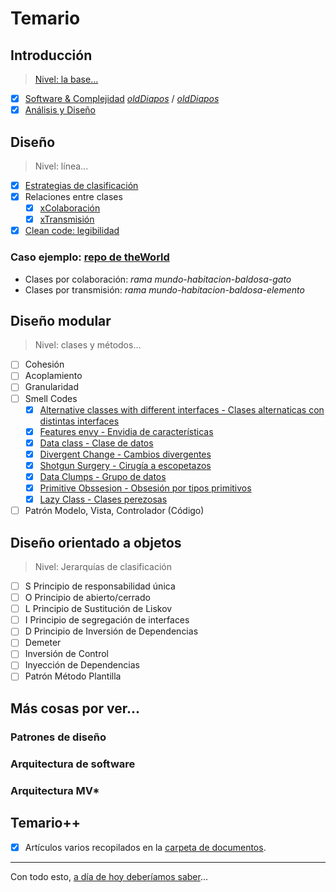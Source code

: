 # Temario

## Introducción

> [Nivel: la base...](00-introduccion/README.md)

- [x] [Software & Complejidad](00-introduccion/software.md)  [*oldDiapos*](https://docs.google.com/presentation/d/1N0wtTid8iFAlyR8TNDbCR3FxIkJYvQ_p5kC3pqkkB1c/edit?usp=sharing) / [*oldDiapos*](https://docs.google.com/presentation/d/1K8TusDz7jbpSQkffZdF_-TLDTjfjfxWs-dr9Lf7js80/edit?usp=sharing)
- [x] [Análisis y Diseño](https://docs.google.com/presentation/d/1fPbUOZ6epnsC0RzccIc-VI7f-WO2lnzxWnnpEryBTVg/edit?usp=sharing)

## Diseño

> Nivel: línea...

- [x] [Estrategias de clasificación](https://docs.google.com/presentation/d/1GJ-J5IKzcYiXpODAjQpXQaGmkeu8ClJ3ho_OXcZOpE4/edit?usp=sharing)
- [x] Relaciones entre clases
    - [x] [xColaboración](https://docs.google.com/presentation/d/1pMD3ONO1Urug8n9ZWnnURv0lS_0F0PNi1O5rv73nROY/edit?usp=sharing)
    - [x] [xTransmisión](https://docs.google.com/presentation/d/1ghZkWWi5LOSibOTaVjteYxgyBm6G83nhW5B5BVqkV6c/edit?usp=sharing)
- [x] [Clean code: legibilidad](https://docs.google.com/presentation/d/1JKWWhu-AzPAJ0xSPxwuM0zmDvt86FjU7WPLhK1UMmoI/edit?usp=sharing)

### Caso ejemplo: [repo de **theWorld**](https://github.com/puntoReflex/pyAspiradora)

- Clases por colaboración: *rama mundo-habitacion-baldosa-gato*
- Clases por transmisión: *rama mundo-habitacion-baldosa-elemento*

## Diseño modular

> Nivel: clases y métodos...

- [ ] Cohesión
- [ ] Acoplamiento
- [ ] Granularidad
- [ ] Smell Codes
  - [x] [Alternative classes with different interfaces - Clases alternaticas con distintas interfaces](02-diseñoModular/sc.acdi.md)
  - [x] [Features envy - Envidia de características](02-diseñoModular/sc.fe.md)
  - [x] [Data class - Clase de datos](02-diseñoModular/sc.dc.md)
  - [x] [Divergent Change - Cambios divergentes](02-diseñoModular/sc.dch.md)
  - [x] [Shotgun Surgery - Cirugía a escopetazos](02-diseñoModular/sc.ss.md)
  - [x] [Data Clumps - Grupo de datos](02-diseñoModular/sc.dcl.md)
  - [x] [Primitive Obssesion - Obsesión por tipos primitivos](02-diseñoModular/sc.po.md)
  - [x] [Lazy Class - Clases perezosas](02-diseñoModular/sc.lc.md)
- [ ] Patrón Modelo, Vista, Controlador (Código)

## Diseño orientado a objetos

> Nivel: Jerarquías de clasificación

- [ ] S Principio de responsabilidad única
- [ ] O Principio de abierto/cerrado
- [ ] L Principio de Sustitución de Liskov
- [ ] I Principio de segregación de interfaces
- [ ] D Principio de Inversión de Dependencias
- [ ] Demeter
- [ ] Inversión de Control
- [ ] Inyección de Dependencias
- [ ] Patrón Método Plantilla

## Más cosas por ver...

### Patrones de diseño

### Arquitectura de software

### Arquitectura MV*

## Temario++

- [x] Artículos varios recopilados en la [carpeta de documentos](/documentos/README.md).

---

Con todo esto, [a día de hoy deberíamos saber](aDiaDeHoy.md)...
